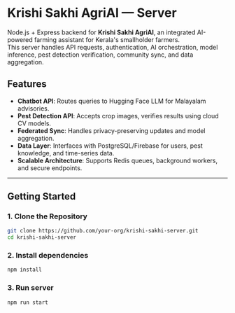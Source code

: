 # Krishi Sakhi AgriAI — Server

Node.js + Express backend for **Krishi Sakhi AgriAI**, an integrated AI-powered farming assistant for Kerala's smallholder farmers.  
This server handles API requests, authentication, AI orchestration, model inference, pest detection verification, community sync, and data aggregation.  

## Features
- **Chatbot API**: Routes queries to Hugging Face LLM for Malayalam advisories.  
- **Pest Detection API**: Accepts crop images, verifies results using cloud CV models.  
- **Federated Sync**: Handles privacy-preserving updates and model aggregation.  
- **Data Layer**: Interfaces with PostgreSQL/Firebase for users, pest knowledge, and time-series data.  
- **Scalable Architecture**: Supports Redis queues, background workers, and secure endpoints.

---

## Getting Started

### 1. Clone the Repository
```bash
git clone https://github.com/your-org/krishi-sakhi-server.git
cd krishi-sakhi-server
```

### 2. Install dependencies
```bash
npm install
```

### 3. Run server
```bash
npm run start
```
